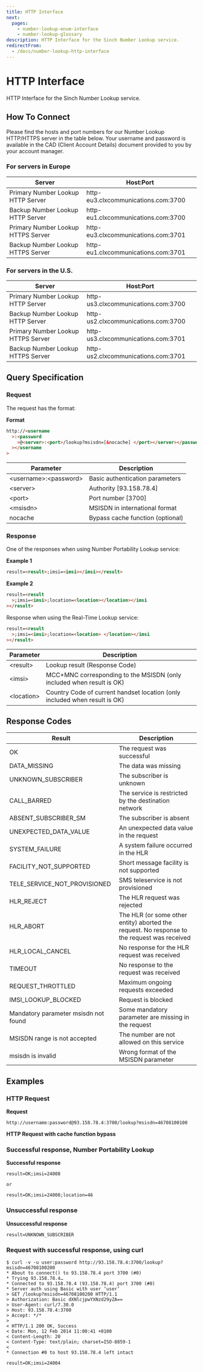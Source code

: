 ```yaml
---
title: HTTP Interface
next:
  pages:
    - number-lookup-enum-interface
    - number-lookup-glossary
description: HTTP Interface for the Sinch Number Lookup service.
redirectFrom:
  - /docs/number-lookup-http-interface
---
```


# HTTP Interface

HTTP Interface for the Sinch Number Lookup service.

## How To Connect

Please find the hosts and port numbers for our Number Lookup HTTP/HTTPS server in the table below. Your username and password is available in the CAD (Client Account Details) document provided to you by your account manager.

### For servers in Europe

| Server                             | Host:Port                           |
| ---------------------------------- | ----------------------------------- |
| Primary Number Lookup HTTP Server  | http-eu3.clxcommunications.com:3700 |
| Backup Number Lookup HTTP Server   | http-eu1.clxcommunications.com:3700 |
| Primary Number Lookup HTTPS Server | http-eu3.clxcommunications.com:3701 |
| Backup Number Lookup HTTPS Server  | http-eu1.clxcommunications.com:3701 |

### For servers in the U.S.

| Server                             | Host:Port                           |
| ---------------------------------- | ----------------------------------- |
| Primary Number Lookup HTTP Server  | http-us3.clxcommunications.com:3700 |
| Backup Number Lookup HTTP Server   | http-us2.clxcommunications.com:3700 |
| Primary Number Lookup HTTPS Server | http-us3.clxcommunications.com:3701 |
| Backup Number Lookup HTTPS Server  | http-us2.clxcommunications.com:3701 |

## Query Specification

### Request

The request has the format:

**Format**

```html
http://<username
  >:<password
    >@<server>:<port>/lookup?msisdn=[&nocache] </port></server></password
  ></username
>
```

| Parameter               | Description                      |
| ----------------------- | -------------------------------- |
| \<username>:\<password> | Basic authentication parameters  |
| \<server>               | Authority \[93.158.78.4]         |
| \<port>                 | Port number \[3700]              |
| \<msisdn>               | MSISDN in international format   |
| nocache                 | Bypass cache function (optional) |

### Response

One of the responses when using Number Portability Lookup service:

**Example 1**

```html
result=<result>;imsi=<imsi></imsi></result>
```

**Example 2**

```html
result=<result
  >;imsi=<imsi>;location=<location></location></imsi
></result>
```

Response when using the Real-Time Lookup service:

```html
result=<result
  >;imsi=<imsi>;location=<location> </location></imsi
></result>
```

| Parameter   | Description                                                                |
| ----------- | -------------------------------------------------------------------------- |
| \<result>   | Lookup result (Response Code)                                              |
| \<imsi>     | MCC+MNC corresponding to the MSISDN (only included when result is OK)      |
| \<location> | Country Code of current handset location (only included when result is OK) |

## Response Codes

| Result                               | Description                                                                                 |
| ------------------------------------ | ------------------------------------------------------------------------------------------- |
| OK                                   | The request was successful                                                                  |
| DATA_MISSING                         | The data was missing                                                                        |
| UNKNOWN_SUBSCRIBER                   | The subscriber is unknown                                                                   |
| CALL_BARRED                          | The service is restricted by the destination network                                        |
| ABSENT_SUBSCRIBER_SM                 | The subscriber is absent                                                                    |
| UNEXPECTED_DATA_VALUE                | An unexpected data value in the request                                                     |
| SYSTEM_FAILURE                       | A system failure occurred in the HLR                                                        |
| FACILITY_NOT_SUPPORTED               | Short message facility is not supported                                                     |
| TELE_SERVICE_NOT_PROVISIONED         | SMS teleservice is not provisioned                                                          |
| HLR_REJECT                           | The HLR request was rejected                                                                |
| HLR_ABORT                            | The HLR (or some other entity) aborted the request. No response to the request was received |
| HLR_LOCAL_CANCEL                     | No response for the HLR request was received                                                |
| TIMEOUT                              | No response to the request was received                                                     |
| REQUEST_THROTTLED                    | Maximum ongoing requests exceeded                                                           |
| IMSI_LOOKUP_BLOCKED                  | Request is blocked                                                                          |
| Mandatory parameter msisdn not found | Some mandatory parameter are missing in the request                                         |
| MSISDN range is not accepted         | The number are not allowed on this service                                                  |
| msisdn is invalid                    | Wrong format of the MSISDN parameter                                                        |

## Examples

### HTTP Request

**Request**

```shell
http://username:password@93.158.78.4:3700/lookup?msisdn=46708100100

```

**HTTP Request with cache function bypass**

### Successful response, Number Portability Lookup

**Successful response**

```shell
result=OK;imsi=24008

or

result=OK;imsi=24008;location=46
```

### Unsuccessful response

**Unsuccessful response**

```shell
result=UNKNOWN_SUBSCRIBER

```

### Request with successful response, using curl

```curl
$ curl -v -u user:password http://93.158.78.4:3700/lookup?msisdn=46708100200
* About to connect() to 93.158.78.4 port 3700 (#0)
* Trying 93.158.78.4…
* Connected to 93.158.78.4 (93.158.78.4) port 3700 (#0)
* Server auth using Basic with user ‘user’
> GET /lookup?msisdn=46708100200 HTTP/1.1
> Authorization: Basic dXNlcjpwYXNzd29yZA==
> User-Agent: curl/7.30.0
> Host: 93.158.78.4:3700
> Accept: */*
>
< HTTP/1.1 200 OK, Success
< Date: Mon, 12 Feb 2014 11:00:41 +0100
< Content-Length: 20
< Content-Type: text/plain; charset=ISO-8859-1
<
* Connection #0 to host 93.158.78.4 left intact

result=OK;imsi=24004
```

